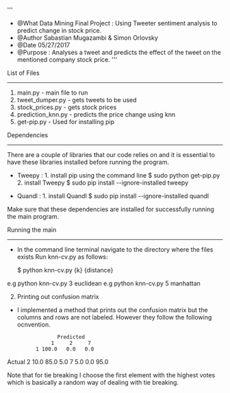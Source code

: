 '''
* @What Data Mining Final Project : Using Tweeter sentiment analysis to predict change in stock price.
* @Author Sabastian Mugazambi & Simon Orlovsky
* @Date 05/27/2017
* @Purpose : Analyses a tweet and predicts the effect of the tweet on the mentioned company stock price.
'''

List of Files
_____________

1. main.py - main file to run
2. tweet_dumper.py - gets tweets to be used
3. stock_prices.py - gets stock prices
4. prediction_knn.py - predicts the price change using knn
5. get-pip.py - Used for installing pip

Dependencies
_____________

There are a couple of libraries that our code relies on and it is essential to have these libraries installed before running the program.

- Tweepy :
          1. install pip using the command line
              $ sudo python get-pip.py
          2. install Tweepy
              $ sudo pip install --ignore-installed tweepy

- Quandl :
          1. install Quandl
              $ sudo pip install --ignore-installed quandl

Make sure that these dependencies are installed for successfully running the
main program.

Running the main
_____________

- In the command line terminal navigate to the directory where the files exists
	Run knn-cv.py as follows:

	$ python knn-cv.py {k} {distance}

e.g python knn-cv.py 3 euclidean
e.g python knn-cv.py 5 manhattan


2. Printing out confusion matrix

- I implemented a method that prints out the confusion matrix but the columns and
	rows are not labeled. However they follow the following ocnvention.

				   Predicted
                 1     2     7
        	1 100.0   0.0   0.0
Actual      2  10.0  85.0   5.0
            7   5.0   0.0  95.0

Note that for tie breaking I choose the first element with the highest votes which is basically a random way of dealing with tie breaking.
